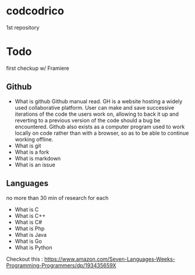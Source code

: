 # codcodrico
1st repository


# Todo

first checkup w/ Framiere

## Github

* What is github
Github manual read.
GH is a website hosting a widely used collaborative  platform. User can make and save successive iterations of the code the users work on, allowing to back it up and reverting to a previous version of the code should a bug be encountered.
Github also exists as a computer program used to work locally on code rather than with a browser, so as to be able to continue working offline.
* What is git 
* What is a fork
* What is markdown
* What is an issue


## Languages

no more than 30 min of research for each

* What is C
* What is C++
* What is C#
* What is Php
* What is Java
* What is Go
* What is Python


Checkout this : https://www.amazon.com/Seven-Languages-Weeks-Programming-Programmers/dp/193435659X


